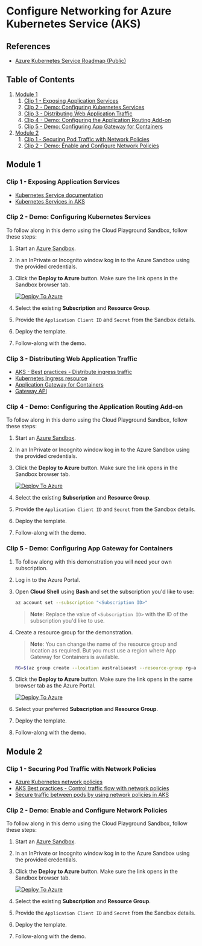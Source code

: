 # Configure Networking for Azure Kubernetes Service (AKS)

## References

- [Azure Kubernetes Service Roadmap (Public)](https://aka.ms/aks/roadmap)

## Table of Contents

1. [Module 1](#module-1)
    1. [Clip 1 - Exposing Application Services](#clip-1---exposing-application-services)
    1. [Clip 2 - Demo: Configuring Kubernetes Services](#clip-2---demo-configuring-kubernetes-services)
    1. [Clip 3 - Distributing Web Application Traffic](#clip-3---distributing-web-application-traffic)
    1. [Clip 4 - Demo: Configuring the Application Routing Add-on](#clip-4---demo-configuring-the-application-routing-add-on)
    1. [Clip 5 - Demo: Configuring App Gateway for Containers](#clip-5---demo-configuring-app-gateway-for-containers)
1. [Module 2](#module-2)
    1. [Clip 1 - Securing Pod Traffic with Network Policies](#clip-1---securing-pod-traffic-with-network-policies)
    1. [Clip 2 - Demo: Enable and Configure Network Policies](#clip-2---demo-enable-and-configure-network-policies)

## Module 1

### Clip 1 - Exposing Application Services

- [Kubernetes Service documentation](https://kubernetes.io/docs/concepts/services-networking/service/)
- [Kubernetes Services in AKS](https://learn.microsoft.com/azure/aks/concepts-network-services)

### Clip 2 - Demo: Configuring Kubernetes Services

To follow along in this demo using the Cloud Playground Sandbox, follow these steps:

1. Start an [Azure Sandbox](https://app.pluralsight.com/hands-on/playground/cloud-sandboxes).
1. In an InPrivate or Incognito window kog in to the Azure Sandbox using the provided credentials.
1. Click the **Deploy to Azure** button. Make sure the link opens in the Sandbox browser tab.

    [![Deploy To Azure](https://aka.ms/deploytoazurebutton)](https://portal.azure.com/#create/Microsoft.Template/uri/https%3A%2F%2Fraw.githubusercontent.com%2Fpluralsight-cloud%2Faks-configure-networking%2Frefs%2Fheads%2Fmain%2F1.2%2Fmain.json)

1. Select the existing **Subscription** and **Resource Group**.
1. Provide the `Application Client ID` and `Secret` from the Sandbox details.
1. Deploy the template.
1. Follow-along with the demo.

### Clip 3 - Distributing Web Application Traffic

- [AKS - Best practices - Distribute ingress traffic](https://learn.microsoft.com/en-gb/azure/aks/operator-best-practices-network#distribute-ingress-traffic)
- [Kubernetes Ingress resource](https://kubernetes.io/docs/concepts/services-networking/ingress/ )
- [Application Gateway for Containers](https://learn.microsoft.com/azure/application-gateway/for-containers/overview)
- [Gateway API](https://gateway-api.sigs.k8s.io/)

### Clip 4 - Demo: Configuring the Application Routing Add-on

To follow along in this demo using the Cloud Playground Sandbox, follow these steps:

1. Start an [Azure Sandbox](https://app.pluralsight.com/hands-on/playground/cloud-sandboxes).
1. In an InPrivate or Incognito window kog in to the Azure Sandbox using the provided credentials.
1. Click the **Deploy to Azure** button. Make sure the link opens in the Sandbox browser tab.

    [![Deploy To Azure](https://aka.ms/deploytoazurebutton)](https://portal.azure.com/#create/Microsoft.Template/uri/https%3A%2F%2Fraw.githubusercontent.com%2Fpluralsight-cloud%2Faks-configure-networking%2Frefs%2Fheads%2Fmain%2F1.4%2Fmain.json)

1. Select the existing **Subscription** and **Resource Group**.
1. Provide the `Application Client ID` and `Secret` from the Sandbox details.
1. Deploy the template.
1. Follow-along with the demo.

### Clip 5 - Demo: Configuring App Gateway for Containers

1. To follow along with this demonstration you will need your own subscription.
1. Log in to the Azure Portal.
1. Open **Cloud Shell** using **Bash** and set the subscription you'd like to use:

    ```bash
    az account set --subscription "<Subscription ID>"
    ```

    >**Note**: Replace the value of `<Subscription ID>` with the ID of the subscription you'd like to use.

1. Create a resource group for the demonstration.

    > **Note**: You can change the name of the resource group and location as required. But you must use a region where App Gateway for Containers is available.

    ```bash
    RG=$(az group create --location australiaeast --resource-group rg-appgw-for-containers --query name --output tsv)
    ```

1. Click the **Deploy to Azure** button. Make sure the link opens in the same browser tab as the Azure Portal.

    [![Deploy To Azure](https://aka.ms/deploytoazurebutton)](https://portal.azure.com/#create/Microsoft.Template/uri/https%3A%2F%2Fraw.githubusercontent.com%2Fpluralsight-cloud%2Faks-configure-networking%2Frefs%2Fheads%2Fmain%2F1.4%2Fmain.json)

1. Select your preferred **Subscription** and **Resource Group**.
1. Deploy the template.
1. Follow-along with the demo.

## Module 2

### Clip 1 - Securing Pod Traffic with Network Policies

- [Azure Kubernetes network policies](https://learn.microsoft.com/azure/virtual-network/kubernetes-network-policies)
- [AKS Best practices - Control traffic flow with network policies](https://learn.microsoft.com/azure/aks/operator-best-practices-network#control-traffic-flow-with-network-policies)
- [Secure traffic between pods by using network policies in AKS](https://learn.microsoft.com/azure/aks/use-network-policies)

### Clip 2 - Demo: Enable and Configure Network Policies

To follow along in this demo using the Cloud Playground Sandbox, follow these steps:

1. Start an [Azure Sandbox](https://app.pluralsight.com/hands-on/playground/cloud-sandboxes).
1. In an InPrivate or Incognito window kog in to the Azure Sandbox using the provided credentials.
1. Click the **Deploy to Azure** button. Make sure the link opens in the Sandbox browser tab.

    [![Deploy To Azure](https://aka.ms/deploytoazurebutton)](https://portal.azure.com/#create/Microsoft.Template/uri/https%3A%2F%2Fraw.githubusercontent.com%2Fpluralsight-cloud%2Faks-configure-networking%2Frefs%2Fheads%2Fmain%2F2.2%2Fmain.json)

1. Select the existing **Subscription** and **Resource Group**.
1. Provide the `Application Client ID` and `Secret` from the Sandbox details.
1. Deploy the template.
1. Follow-along with the demo.